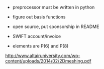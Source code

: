 * preprocessor must be written in python
* figure out basis functions
* open source, put sponsorship in README
* SWIFT account/invoice

* elements are P(6) and P(8)

http://www.altairuniversity.com/wp-content/uploads/2014/02/2Dmeshing.pdf
